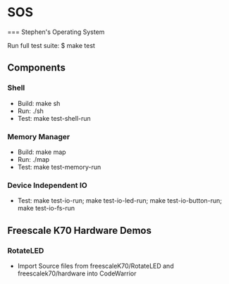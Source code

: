 # SOS
===
Stephen's Operating System

Run full test suite:
$ make test

## Components
### Shell
- Build: make sh
- Run:   ./sh
- Test:  make test-shell-run

### Memory Manager
- Build: make map
- Run: ./map
- Test: make test-memory-run

### Device Independent IO
- Test: make test-io-run; make test-io-led-run; make test-io-button-run; make test-io-fs-run

## Freescale K70 Hardware Demos
### RotateLED
- Import Source files from freescaleK70/RotateLED and freescalek70/hardware into CodeWarrior

